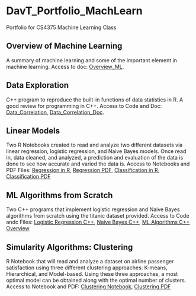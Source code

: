 # DavT_Portfolio_MachLearn
Portfolio for CS4375 Machine Learning Class

## Overview of Machine Learning
A summary of machine learning and some of the important element in machine learning.
Access to doc: [Overview_ML](https://github.com/dtzeta259/DavT_Portfolio_MachLearn/blob/main/Overview_ML.pdf).

## Data Exploration
C++ program to reproduce the built-in functions of data statistics in R. A good review for
programming in C++. Access to Code and Doc: [Data_Correlation](https://github.com/dtzeta259/DavT_Portfolio_MachLearn/blob/main/Portfolio_component1/data_exploration_Component1.cpp), [Data_Correlation_Doc](https://github.com/dtzeta259/DavT_Portfolio_MachLearn/blob/main/Portfolio_component1/data_exploration_document.pdf).

## Linear Models
Two R Notebooks created to read and analyze two different datasets via linear regression,
logistic regression, and Naive Bayes models. Once read in, data cleaned, and analyzed, a 
prediction and evaluation of the data is done to see how accurate and varied the data is.
Access to Notebooks and PDF Files: [Regression in R](https://github.com/dtzeta259/DavT_Portfolio_MachLearn/blob/main/Portfolio_component2/Regression.Rmd), [Regression PDF](https://github.com/dtzeta259/DavT_Portfolio_MachLearn/blob/main/Portfolio_component2/Regression.pdf), [Classification in R](https://github.com/dtzeta259/DavT_Portfolio_MachLearn/blob/main/Portfolio_component2/Classification.Rmd), [Classification PDF](https://github.com/dtzeta259/DavT_Portfolio_MachLearn/blob/main/Portfolio_component2/Classification.pdf)

## ML Algorithms from Scratch
Two C++ programs that implement logistic regression and Naive Bayes
algorithms from scratch using the titanic dataset provided.
Access to Code andc Files: [Logistic Regression C++](https://github.com/dtzeta259/DavT_Portfolio_MachLearn/blob/main/Portfolio_component3/LogisticRegression_Part1.cpp), [Naive Bayes C++](https://github.com/dtzeta259/DavT_Portfolio_MachLearn/blob/main/Portfolio_component3/NaiveBayes_Part2.cpp), [ML Algorithms C++ Overview](https://github.com/dtzeta259/DavT_Portfolio_MachLearn/blob/main/Portfolio_component3/ML%20Algorithms%20from%20Scratch%20Overview.pdf)

## Simularity Algorithms:  Clustering
R Notebook that will read and analyze a dataset on airline passenger satisfaction
using three different clustering approaches: K-means, Hierarchical, and Model-based. Using
these three approaches, a most optimal model can be obtained along with the optimal
number of clusters. 
Access to Notebook and PDF: [Clustering Notebook](https://github.com/dtzeta259/DavT_Portfolio_MachLearn/blob/main/Similarity_Algorithms_Clustering/Clustering_Similarity.Rmd), [Clustering PDF]()
